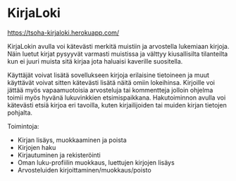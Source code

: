 # KirjaLoki

https://tsoha-kirjaloki.herokuapp.com/

KirjaLokin avulla voi kätevästi merkitä muistiin ja arvostella lukemiaan kirjoja. Näin luetut kirjat pysyyvät varmasti muistissa ja välttyy kiusallisilta tilanteilta kun ei juuri muista sitä kirjaa jota haluaisi kaverille suositella.

Käyttäjät voivat lisätä sovellukseen kirjoja erilaisine tietoineen ja muut käyttävät voivat sitten kätevästi lisätä näitä omiin lokeihinsa. Kirjoille voi jättää myös vapaamuotoisia arvosteluja tai kommentteja jolloin ohjelma toimii myös hyvänä lukuvinkkien etsimispaikkana. Hakutoiminnon avulla voi kätevästi etsiä kirjoa eri tavoilla, kuten kirjailijoiden tai muiden kirjan tietojen pohjalta.


Toimintoja:
   * Kirjan lisäys, muokkaaminen ja poista
   * Kirjojen haku
   * Kirjautuminen ja rekisteröinti
   * Oman luku-profiilin muokkaus, luettujen kirjojen lisäys
   * Arvosteluiden kirjoittaminen/muokkaus/poisto
   

